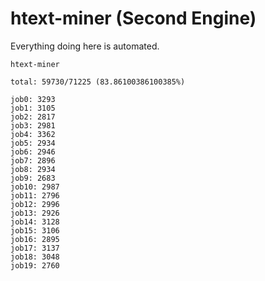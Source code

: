 # htext-miner (Second Engine)

Everything doing here is automated.

```
htext-miner

total: 59730/71225 (83.86100386100385%)

job0: 3293
job1: 3105
job2: 2817
job3: 2981
job4: 3362
job5: 2934
job6: 2946
job7: 2896
job8: 2934
job9: 2683
job10: 2987
job11: 2796
job12: 2996
job13: 2926
job14: 3128
job15: 3106
job16: 2895
job17: 3137
job18: 3048
job19: 2760
```